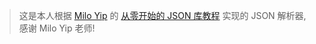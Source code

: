 > 这是本人根据 [Milo Yip](https://github.com/miloyip) 的 [从零开始的 JSON 库教程](https://github.com/miloyip/json-tutorial) 实现的 JSON 解析器, 感谢 Milo Yip 老师!
